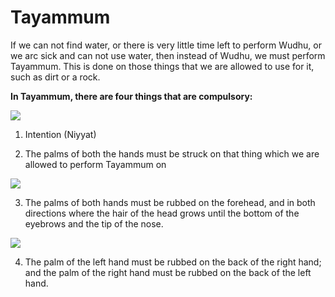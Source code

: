 Tayammum
========

If we can not find water, or there is very little time left to perform
Wudhu, or we arc sick and can not use water, then instead of Wudhu, we
must perform Tayammum. This is done on those things that we are allowed
to use for it, such as dirt or a rock.

**In Tayammum, there are four things that are compulsory:**

![](http://alhassanain.org/english/books/0668-method_of_salat/images/image008.jpg)

1. Intention (Niyyat)

2. The palms of both the hands must be struck on that thing which we are
allowed to perform Tayammum on

![](http://alhassanain.org/english/books/0668-method_of_salat/images/image009.jpg)

3. The palms of both hands must be rubbed on the forehead, and in both
directions where the hair of the head grows until the bottom of the
eyebrows and the tip of the nose.

![](http://alhassanain.org/english/books/0668-method_of_salat/images/image010.jpg)

4. The palm of the left hand must be rubbed on the back of the right
hand; and the palm of the right hand must be rubbed on the back of the
left hand.


